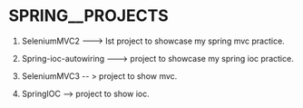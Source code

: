 # SPRING__PROJECTS

1. SeleniumMVC2 ---> Ist project to showcase my spring mvc practice.


2. Spring-ioc-autowiring ---> project to showcase my spring ioc practice.


3. SeleniumMVC3 -- > project to show mvc.


4. SpringIOC --> project to show ioc. 
